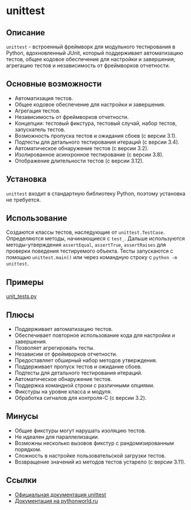# unittest

## Описание
`unittest` - встроенный фреймворк для модульного тестирования в Python, вдохновленный JUnit, который поддерживает автоматизацию тестов, общее кодовое обеспечение для настройки и завершения, агрегацию тестов и независимость от фреймворков отчетности.

## Основные возможности
- Автоматизация тестов.
- Общее кодовое обеспечение для настройки и завершения.
- Агрегация тестов.
- Независимость от фреймворков отчетности.
- Концепции: тестовый фикстура, тестовый случай, набор тестов, запускатель тестов.
- Возможность пропуска тестов и ожидания сбоев (с версии 3.1).
- Подтесты для детального тестирования итераций (с версии 3.4).
- Автоматическое обнаружение тестов (с версии 3.2).
- Изолированное асинхронное тестирование (с версии 3.8).
- Отображение длительности тестов (с версии 3.12).

## Установка
`unittest` входит в стандартную библиотеку Python, поэтому установка не требуется.

## Использование
Создаются классы тестов, наследующие от `unittest.TestCase`. Определяются методы, начинающиеся с `test_`. Дальше используются методы-утверждения `assertEqual`, `assertTrue`, `assertRaises` для проверки поведения тестируемого объекта. Тесты запускаются с помощью `unittest.main()` или через командную строку с `python -m unittest`.

## Примеры
[unit_tests.py](../examples/unittests.py)

## Плюсы
- Поддерживает автоматизацию тестов.
- Обеспечивает повторное использование кода для настройки и завершения.
- Позволяет агрегировать тесты.
- Независим от фреймворков отчетности.
- Предоставляет обширный набор методов утверждения.
- Поддерживает пропуск тестов и ожидание сбоев.
- Подтесты для детального тестирования итераций.
- Автоматическое обнаружение тестов.
- Поддержка командной строки с различными опциями.
- Фикстуры на уровне класса и модуля.
- Обработка сигналов для контроля-C (с версии 3.2).

## Минусы
- Общие фикстуры могут нарушать изоляцию тестов.
- Не идеален для параллелизации.
- Возможны несколько вызовов фикстур с рандомизированным порядком.
- Сложность в настройке пользовательской загрузки тестов.
- Возвращение значений из методов тестов устарело (с версии 3.11).

## Ссылки
- [Официальная документация unittest](https://docs.python.org/3/library/unittest.html)
- [Документация на pythonworld.ru](https://pythonworld.ru/moduli/modul-unittest.html)